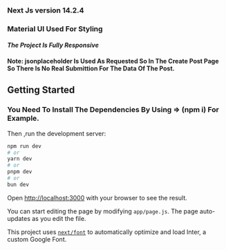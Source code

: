 ### Next Js version 14.2.4

### Material UI Used For Styling

#### **_The Project Is Fully Responsive_**

#### Note: jsonplaceholder Is Used As Requested So In The Create Post Page So There Is No Real Submittion For The Data Of The Post.

## Getting Started

### You Need To Install The Dependencies By Using => (npm i) For Example.

Then ,run the development server:

```bash
npm run dev
# or
yarn dev
# or
pnpm dev
# or
bun dev
```

Open [http://localhost:3000](http://localhost:3000) with your browser to see the result.

You can start editing the page by modifying `app/page.js`. The page auto-updates as you edit the file.

This project uses [`next/font`](https://nextjs.org/docs/basic-features/font-optimization) to automatically optimize and load Inter, a custom Google Font.
